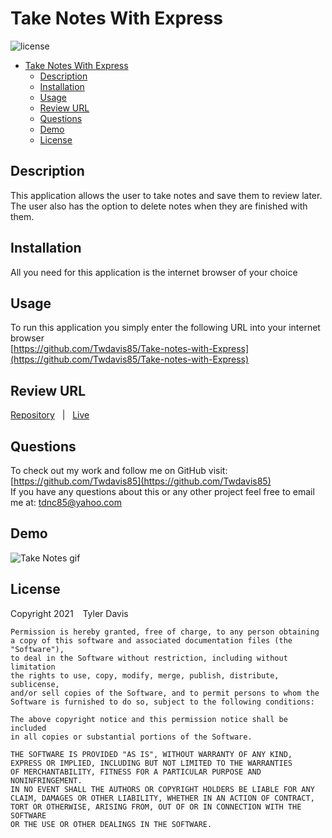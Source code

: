 # Take Notes With Express
![license](https://img.shields.io/badge/license-MIT-blue)
- [Take Notes With Express](#take-notes-with-express)
  - [Description](#description)
  - [Installation](#installation)
  - [Usage](#usage)
  - [Review URL](#review-url)
  - [Questions](#questions)
  - [Demo](#demo)
  - [License](#license)

## Description
This application allows the user to take notes and save them to review later.  The user also has the option to delete notes when they are finished with them.
## Installation
All you need for this application is the internet browser of your choice
## Usage
To run this application you simply enter the following URL into your internet browser <br/> [https://github.com/Twdavis85/Take-notes-with-Express](https://github.com/Twdavis85/Take-notes-with-Express)
## Review URL
[Repository](https://github.com/Twdavis85/Take-notes-with-Express) &nbsp; | &nbsp; 
[Live](https://still-earth-97819.herokuapp.com/)
## Questions
To check out my work and follow me on GitHub visit: [https://github.com/Twdavis85](https://github.com/Twdavis85) <br/>
If you have any questions about this or any other project feel free to email me at: [tdnc85@yahoo.com](mailto:tdnc85@yahoo.com)
## Demo
![Take Notes gif](./images/notes.gif)
## License
Copyright 2021 &ensp; Tyler Davis

    Permission is hereby granted, free of charge, to any person obtaining
    a copy of this software and associated documentation files (the "Software"),
    to deal in the Software without restriction, including without limitation
    the rights to use, copy, modify, merge, publish, distribute, sublicense,
    and/or sell copies of the Software, and to permit persons to whom the
    Software is furnished to do so, subject to the following conditions:
    
    The above copyright notice and this permission notice shall be included
    in all copies or substantial portions of the Software.
    
    THE SOFTWARE IS PROVIDED "AS IS", WITHOUT WARRANTY OF ANY KIND, 
    EXPRESS OR IMPLIED, INCLUDING BUT NOT LIMITED TO THE WARRANTIES 
    OF MERCHANTABILITY, FITNESS FOR A PARTICULAR PURPOSE AND NONINFRINGEMENT. 
    IN NO EVENT SHALL THE AUTHORS OR COPYRIGHT HOLDERS BE LIABLE FOR ANY 
    CLAIM, DAMAGES OR OTHER LIABILITY, WHETHER IN AN ACTION OF CONTRACT, 
    TORT OR OTHERWISE, ARISING FROM, OUT OF OR IN CONNECTION WITH THE SOFTWARE 
    OR THE USE OR OTHER DEALINGS IN THE SOFTWARE.